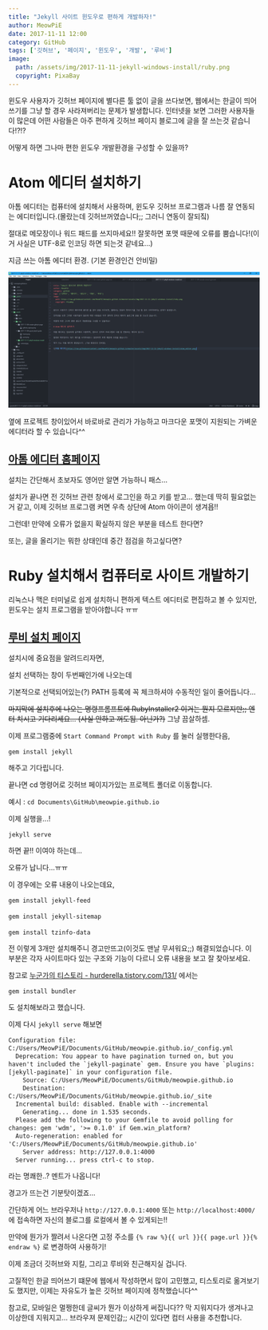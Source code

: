 ```yaml
---
title: "Jekyll 사이트 윈도우로 편하게 개발하자!"
author: MeowPiE
date: 2017-11-11 12:00
category: GitHub
tags: ['깃허브', '페이지', '윈도우', '개발', '루비']
image:
  path: /assets/img/2017-11-11-jekyll-windows-install/ruby.png
  copyright: PixaBay
---
```


윈도우 사용자가 깃허브 페이지에 별다른 툴 없이 글을 쓰다보면, 웹에서는 한글이 띄어쓰기를 그냥 할 경우 사라져버리는 문제가 발생합니다. 인터넷을 보면 그러한 사용자들이 많은데 어떤 사람들은 아주 편하게 깃허브 페이지 블로그에 글을 잘 쓰는것 같습니다!?!?

어떻게 하면 그나마 편한 윈도우 개발환경을 구성할 수 있을까?

# Atom 에디터 설치하기

아톰 에디터는 컴퓨터에 설치해서 사용하며, 윈도우 깃허브 프로그램과 나름 잘 연동되는 에디터입니다.(몰랐는데 깃허브꺼였습니다;; 그러니 연동이 잘되짘)

절대로 메모장이나 워드 패드를 쓰지마세요!! 잘못하면 포맷 때문에 오류를 뿜습니다!(이거 사실은 UTF-8로 인코딩 하면 되는것 같네요...)

지금 쓰는 아톰 에디터 환경. (기본 환경인건 안비밀)

![아톰 에디터](/assets/img/2017-11-11-jekyll-windows-install/atom_editer.png)

옆에 프로젝트 창이있어서 바로바로 관리가 가능하고 마크다운 포맷이 지원되는 가벼운 에디터라 할 수 있습니다^^

## [아톰 에디터 홈페이지](https://atom.io/)

설치는 간단해서 초보자도 영어만 알면 가능하니 패스...

설치가 끝나면 전 깃허브 관련 창에서 로그인을 하고 키를 받고... 했는데 딱히 필요없는거 같고, 이제 깃허브 프로그램 켜면 우측 상단에 Atom 아이콘이 생겨욥!!

그런데! 만약에 오류가 없을지 확실하지 않은 부분을 테스트 한다면?

또는, 글을 올리기는 뭐한 상태인데 중간 점검을 하고싶다면?

# Ruby 설치해서 컴퓨터로 사이트 개발하기

리눅스나 맥은 터미널로 쉽게 설치하니 편하게 텍스트 에디터로 편집하고 볼 수 있지만, 윈도우는 설치 프로그램을 받아야합니다 ㅠㅠ

## [루비 설치 페이지](https://rubyinstaller.org/)

설치시에 중요점을 알려드리자면,

설치 선택하는 창이 두번째인가에 나오는데

기본적으로 선택되어있는(?) PATH 등록에 꼭 체크하셔야 수동적인 일이 줄어듭니다...

~~마지막에 설치후에 나오는 명령프롬프트에 RubyInstaller2 이거는 뭔지 모르지만;; 엔터 치시고 기다리세요... (사실 안하고 꺼도됨. 아닌가?)~~ 그냥 끔살하셈.

이제 프로그램중에 `Start Command Prompt with Ruby` 를 눌러 실행한다음,

```text
gem install jekyll
```

해주고 기다립니다.

끝나면 cd 명령어로 깃허브 페이지가있는 프로젝트 폴더로 이동합니다.

예시 : `cd Documents\GitHub\meowpie.github.io`

이제 실행을...!

```text
jekyll serve
```

하면 끝!! 이여야 하는데...

오류가 납니다...ㅠㅠ

이 경우에는 오류 내용이 나오는데요,

```text
gem install jekyll-feed

gem install jekyll-sitemap

gem install tzinfo-data
```

전 이렇게 3개만 설치해주니 경고만뜨고(이것도 맨날 무셔워요;;) 해결되었습니다. 이 부분은 각자 사이트마다 있는 구조와 기능이 다르니 오류 내용을 보고 잘 찾아보세요.

참고로 [누군가의 티스토리 - hurderella.tistory.com/131/](http://hurderella.tistory.com/131/) 에서는

```text
gem install bundler
```

도 설치해보라고 했습니다.

이제 다시 `jekyll serve` 해보면

```text
Configuration file: C:/Users/MeowPiE/Documents/GitHub/meowpie.github.io/_config.yml
  Deprecation: You appear to have pagination turned on, but you haven't included the `jekyll-paginate` gem. Ensure you have `plugins: [jekyll-paginate]` in your configuration file.
    Source: C:/Users/MeowPiE/Documents/GitHub/meowpie.github.io
    Destination: C:/Users/MeowPiE/Documents/GitHub/meowpie.github.io/_site
  Incremental build: disabled. Enable with --incremental
    Generating... done in 1.535 seconds.
  Please add the following to your Gemfile to avoid polling for changes: gem 'wdm', '>= 0.1.0' if Gem.win_platform?
  Auto-regeneration: enabled for 'C:/Users/MeowPiE/Documents/GitHub/meowpie.github.io'
    Server address: http://127.0.0.1:4000
  Server running... press ctrl-c to stop.
```

라는 명쾌한..? 멘트가 나옵니다!

경고가 뜨는건 기분탓이겠죠...

간단하게 어느 브라우저나 `http://127.0.0.1:4000` 또는 `http://localhost:4000/` 에 접속하면 자신의 블로그를 로컬에서 볼 수 있게되는!!

만약에 뭔가가 짤려서 나온다면 고정 주소를 `{% raw %}{{ url }}{{ page.url }}{% endraw %}` 로 변경하여 사용하기!

이제 조금더 깃허브와 지킬, 그리고 루비와 친근해지실 겁니다.

고질적인 한글 띄어쓰기 떄문에 웹에서 작성하면서 많이 고민했고, 티스토리로 옮겨보기도 했지만, 이제는 자유도가 높은 깃허브 페이지에 정착했습니다^^

참고로, 모바일은 멀쩡한데 글씨가 뭔가 이상하게 써집니다?? 막 지워지다가 생겨나고 이상한데 지워지고... 브라우져 문제인감;; 시간이 있다면 컴터 사용을 추천합니다.
